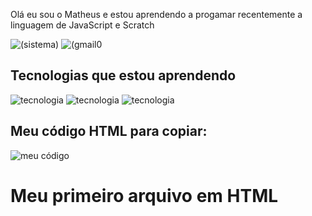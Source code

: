Olá eu sou o Matheus e estou aprendendo a progamar recentemente a linguagem de JavaScript e Scratch 

![(sistema)](https://img.shields.io/badge/Windows-0078D6?style=for-the-badge&logo=windows&logoColor=white)
![(gmail0](https://img.shields.io/badge/Gmail-D14836?style=for-the-badge&logo=gmail&logoColor=white
)
 
 ## Tecnologias que estou aprendendo
 ![tecnologia](https://img.shields.io/badge/JavaScript-323330?style=for-the-badge&logo=javascript&logoColor=F7DF1E
)
![tecnologia](https://img.shields.io/badge/Python-14354C?style=for-the-badge&logo=python&logoColor=white
)
![tecnologia](https://camo.githubusercontent.com/8e388c12a83a211bfa05ffd8c972c1d5926c522f567d81ed355c18dade24ebd0/68747470733a2f2f696d672e736869656c64732e696f2f62616467652f536372617463682d3444393746463f7374796c653d666f722d7468652d6261646765266c6f676f3d53637261746368266c6f676f436f6c6f723d7768697465)

## Meu código HTML para copiar:
![meu código](https://img.shields.io/badge/HTML5-E34F26?style=for-the-badge&logo=html5&logoColor=white
)
<html>
  <h1>Meu primeiro arquivo em HTML</h1>
</html>

